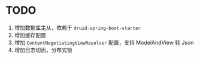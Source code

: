 # TODO

1. 增加数据库主从，依赖于 `druid-spring-boot-starter`
2. 增加缓存配置
3. 增加 `ContentNegotiatingViewResolver` 配置，支持 ModelAndView 转 Json
4. 增加日志切面，分布式锁